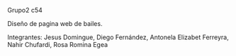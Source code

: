 Grupo2 c54

Diseño de pagina web de bailes.

Integrantes: 
Jesus Domingue,
Diego Fernández,
Antonela Elizabet Ferreyra,
Nahir Chufardi,
Rosa Romina Egea
